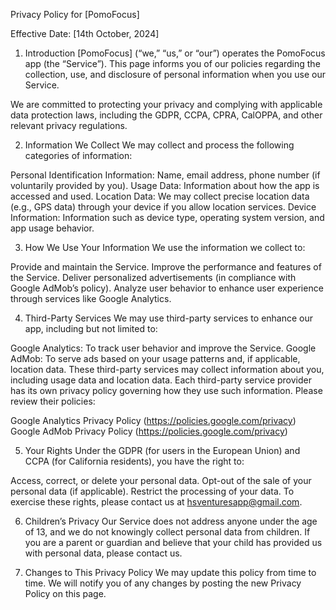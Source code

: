 Privacy Policy for [PomoFocus]

Effective Date: [14th October, 2024]

1. Introduction
[PomoFocus] (“we,” “us,” or “our”) operates the PomoFocus app (the “Service”). This page informs you of our policies regarding the collection, use, and disclosure of personal information when you use our Service.

We are committed to protecting your privacy and complying with applicable data protection laws, including the GDPR, CCPA, CPRA, CalOPPA, and other relevant privacy regulations.

2. Information We Collect
We may collect and process the following categories of information:

Personal Identification Information: Name, email address, phone number (if voluntarily provided by you).
Usage Data: Information about how the app is accessed and used.
Location Data: We may collect precise location data (e.g., GPS data) through your device if you allow location services.
Device Information: Information such as device type, operating system version, and app usage behavior.

3. How We Use Your Information
We use the information we collect to:

Provide and maintain the Service.
Improve the performance and features of the Service.
Deliver personalized advertisements (in compliance with Google AdMob’s policy).
Analyze user behavior to enhance user experience through services like Google Analytics.

4. Third-Party Services
We may use third-party services to enhance our app, including but not limited to:

Google Analytics: To track user behavior and improve the Service.
Google AdMob: To serve ads based on your usage patterns and, if applicable, location data.
These third-party services may collect information about you, including usage data and location data. Each third-party service provider has its own privacy policy governing how they use such information. Please review their policies:

Google Analytics Privacy Policy (https://policies.google.com/privacy)
Google AdMob Privacy Policy (https://policies.google.com/privacy)

5. Your Rights
Under the GDPR (for users in the European Union) and CCPA (for California residents), you have the right to:

Access, correct, or delete your personal data.
Opt-out of the sale of your personal data (if applicable).
Restrict the processing of your data.
To exercise these rights, please contact us at hsventuresapp@gmail.com.

6. Children’s Privacy
Our Service does not address anyone under the age of 13, and we do not knowingly collect personal data from children. If you are a parent or guardian and believe that your child has provided us with personal data, please contact us.

7. Changes to This Privacy Policy
We may update this policy from time to time. We will notify you of any changes by posting the new Privacy Policy on this page.

